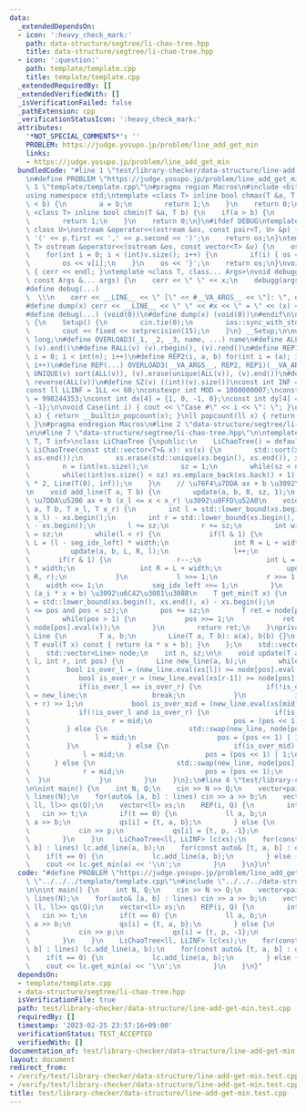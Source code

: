 ```yaml
---
data:
  _extendedDependsOn:
  - icon: ':heavy_check_mark:'
    path: data-structure/segtree/li-chao-tree.hpp
    title: data-structure/segtree/li-chao-tree.hpp
  - icon: ':question:'
    path: template/template.cpp
    title: template/template.cpp
  _extendedRequiredBy: []
  _extendedVerifiedWith: []
  _isVerificationFailed: false
  _pathExtension: cpp
  _verificationStatusIcon: ':heavy_check_mark:'
  attributes:
    '*NOT_SPECIAL_COMMENTS*': ''
    PROBLEM: https://judge.yosupo.jp/problem/line_add_get_min
    links:
    - https://judge.yosupo.jp/problem/line_add_get_min
  bundledCode: "#line 1 \"test/library-checker/data-structure/line-add-get-min.test.cpp\"\
    \n#define PROBLEM \"https://judge.yosupo.jp/problem/line_add_get_min\"\n#line\
    \ 1 \"template/template.cpp\"\n#pragma region Macros\n#include <bits/stdc++.h>\n\
    using namespace std;\ntemplate <class T> inline bool chmax(T &a, T b) {\n    if(a\
    \ < b) {\n        a = b;\n        return 1;\n    }\n    return 0;\n}\ntemplate\
    \ <class T> inline bool chmin(T &a, T b) {\n    if(a > b) {\n        a = b;\n\
    \        return 1;\n    }\n    return 0;\n}\n#ifdef DEBUG\ntemplate <class T,\
    \ class U>\nostream &operator<<(ostream &os, const pair<T, U> &p) {\n    os <<\
    \ '(' << p.first << ',' << p.second << ')';\n    return os;\n}\ntemplate <class\
    \ T> ostream &operator<<(ostream &os, const vector<T> &v) {\n    os << '{';\n\
    \    for(int i = 0; i < (int)v.size(); i++) {\n        if(i) { os << ','; }\n\
    \        os << v[i];\n    }\n    os << '}';\n    return os;\n}\nvoid debugg()\
    \ { cerr << endl; }\ntemplate <class T, class... Args>\nvoid debugg(const T &x,\
    \ const Args &... args) {\n    cerr << \" \" << x;\n    debugg(args...);\n}\n\
    #define debug(...)                                                           \
    \  \\\n    cerr << __LINE__ << \" [\" << #__VA_ARGS__ << \"]: \", debugg(__VA_ARGS__)\n\
    #define dump(x) cerr << __LINE__ << \" \" << #x << \" = \" << (x) << endl\n#else\n\
    #define debug(...) (void(0))\n#define dump(x) (void(0))\n#endif\n\nstruct Setup\
    \ {\n    Setup() {\n        cin.tie(0);\n        ios::sync_with_stdio(false);\n\
    \        cout << fixed << setprecision(15);\n    }\n} __Setup;\n\nusing ll = long\
    \ long;\n#define OVERLOAD3(_1, _2, _3, name, ...) name\n#define ALL(v) (v).begin(),\
    \ (v).end()\n#define RALL(v) (v).rbegin(), (v).rend()\n#define REP1(i, n) for(int\
    \ i = 0; i < int(n); i++)\n#define REP2(i, a, b) for(int i = (a); i < int(b);\
    \ i++)\n#define REP(...) OVERLOAD3(__VA_ARGS__, REP2, REP1)(__VA_ARGS__)\n#define\
    \ UNIQUE(v) sort(ALL(v)), (v).erase(unique(ALL(v)), (v).end())\n#define REVERSE(v)\
    \ reverse(ALL(v))\n#define SZ(v) ((int)(v).size())\nconst int INF = 1 << 30;\n\
    const ll LLINF = 1LL << 60;\nconstexpr int MOD = 1000000007;\nconstexpr int MOD2\
    \ = 998244353;\nconst int dx[4] = {1, 0, -1, 0};\nconst int dy[4] = {0, 1, 0,\
    \ -1};\n\nvoid Case(int i) { cout << \"Case #\" << i << \": \"; }\nint popcount(int\
    \ x) { return __builtin_popcount(x); }\nll popcount(ll x) { return __builtin_popcountll(x);\
    \ }\n#pragma endregion Macros\n#line 2 \"data-structure/segtree/li-chao-tree.hpp\"\
    \n\n#line 7 \"data-structure/segtree/li-chao-tree.hpp\"\n\ntemplate <typename\
    \ T, T inf>\nclass LiChaoTree {\npublic:\n    LiChaoTree() = default;\n    explicit\
    \ LiChaoTree(const std::vector<T>& x): xs(x) {\n        std::sort(xs.begin(),\
    \ xs.end());\n        xs.erase(std::unique(xs.begin(), xs.end()), xs.end());\n\
    \        n = (int)xs.size();\n        sz = 1;\n        while(sz < n) sz <<= 1;\n\
    \        while((int)xs.size() < sz) xs.emplace_back(xs.back() + 1);\n        node.resize(sz\
    \ * 2, Line(T(0), inf));\n    }\n    // \u76F4\u7DDA ax + b \u3092\u8FFD\u52A0\
    \n    void add_line(T a, T b) {\n        update(a, b, 0, sz, 1);\n    }\n    //\
    \ \u7DDA\u5206 ax + b (x_l <= x < x_r) \u3092\u8FFD\u52A0\n    void add_segment(T\
    \ a, T b, T x_l, T x_r) {\n        int l = std::lower_bound(xs.begin(), xs.end(),\
    \ x_l) - xs.begin();\n        int r = std::lower_bound(xs.begin(), xs.end(), x_r)\
    \ - xs.begin();\n        l += sz;\n        r += sz;\n        int width = 1, seg_idx_left\
    \ = sz;\n        while(l < r) {\n            if(l & 1) {\n                int\
    \ L = (l - seg_idx_left) * width;\n                int R = L + width;\n      \
    \          update(a, b, L, R, l);\n                l++;\n            }\n     \
    \       if(r & 1) {\n                r--;\n                int L = (r - seg_idx_left)\
    \ * width;\n                int R = L + width;\n                update(a, b, L,\
    \ R, r);\n            }\n            l >>= 1;\n            r >>= 1;\n        \
    \    width <<= 1;\n            seg_idx_left >>= 1;\n        }\n    }\n    // min_{i}\
    \ (a_i * x + b) \u3092\u6C42\u3081\u308B\n    T get_min(T x) {\n        int pos\
    \ = std::lower_bound(xs.begin(), xs.end(), x) - xs.begin();\n        assert(0\
    \ <= pos and pos < sz);\n        pos += sz;\n        T ret = node[pos].eval(x);\n\
    \        while(pos > 1) {\n            pos >>= 1;\n            ret = std::min(ret,\
    \ node[pos].eval(x));\n        }\n        return ret;\n    }\nprivate:\n    struct\
    \ Line {\n        T a, b;\n        Line(T a, T b): a(a), b(b) {}\n        inline\
    \ T eval(T x) const { return (a * x + b); }\n    };\n    std::vector<T> xs;\n\
    \    std::vector<Line> node;\n    int n, sz;\n\n    void update(T a, T b, int\
    \ l, int r, int pos) {\n        Line new_line(a, b);\n        while(1) {\n   \
    \         bool is_over_l = (new_line.eval(xs[l]) >= node[pos].eval(xs[l]));\n\
    \            bool is_over_r = (new_line.eval(xs[r-1]) >= node[pos].eval(xs[r-1]));\n\
    \            if(is_over_l == is_over_r) {\n                if(!is_over_l) node[pos]\
    \ = new_line;\n                break;\n            }\n            int mid = (l\
    \ + r) >> 1;\n            bool is_over_mid = (new_line.eval(xs[mid]) >= node[pos].eval(xs[mid]));\n\
    \            if(!is_over_l and is_over_r) {\n                if(is_over_mid) {\n\
    \                    r = mid;\n                    pos = (pos << 1);\n       \
    \         } else {\n                    std::swap(new_line, node[pos]);\n    \
    \                l = mid;\n                    pos = (pos << 1) | 1;\n       \
    \         }\n            } else {\n                if(is_over_mid) {\n       \
    \             l = mid;\n                    pos = (pos << 1) | 1;\n          \
    \      } else {\n                    std::swap(new_line, node[pos]);\n       \
    \             r = mid;\n                    pos = (pos << 1);\n              \
    \  }\n            }\n        }\n    }\n};\n#line 4 \"test/library-checker/data-structure/line-add-get-min.test.cpp\"\
    \n\nint main() {\n    int N, Q;\n    cin >> N >> Q;\n    vector<pair<ll, ll>>\
    \ lines(N);\n    for(auto& [a, b] : lines) cin >> a >> b;\n    vector<tuple<int,\
    \ ll, ll>> qs(Q);\n    vector<ll> xs;\n    REP(i, Q) {\n        int t;\n     \
    \   cin >> t;\n        if(t == 0) {\n            ll a, b;\n            cin >>\
    \ a >> b;\n            qs[i] = {t, a, b};\n        } else {\n            ll p;\n\
    \            cin >> p;\n            qs[i] = {t, p, -1};\n            xs.push_back(p);\n\
    \        }\n    }\n    LiChaoTree<ll, LLINF> lc(xs);\n    for(const auto& [a,\
    \ b] : lines) lc.add_line(a, b);\n    for(const auto& [t, a, b] : qs) {\n    \
    \    if(t == 0) {\n            lc.add_line(a, b);\n        } else {\n        \
    \    cout << lc.get_min(a) << '\\n';\n        }\n    }\n}\n"
  code: "#define PROBLEM \"https://judge.yosupo.jp/problem/line_add_get_min\"\n#include\
    \ \"../../../template/template.cpp\"\n#include \"../../../data-structure/segtree/li-chao-tree.hpp\"\
    \n\nint main() {\n    int N, Q;\n    cin >> N >> Q;\n    vector<pair<ll, ll>>\
    \ lines(N);\n    for(auto& [a, b] : lines) cin >> a >> b;\n    vector<tuple<int,\
    \ ll, ll>> qs(Q);\n    vector<ll> xs;\n    REP(i, Q) {\n        int t;\n     \
    \   cin >> t;\n        if(t == 0) {\n            ll a, b;\n            cin >>\
    \ a >> b;\n            qs[i] = {t, a, b};\n        } else {\n            ll p;\n\
    \            cin >> p;\n            qs[i] = {t, p, -1};\n            xs.push_back(p);\n\
    \        }\n    }\n    LiChaoTree<ll, LLINF> lc(xs);\n    for(const auto& [a,\
    \ b] : lines) lc.add_line(a, b);\n    for(const auto& [t, a, b] : qs) {\n    \
    \    if(t == 0) {\n            lc.add_line(a, b);\n        } else {\n        \
    \    cout << lc.get_min(a) << '\\n';\n        }\n    }\n}"
  dependsOn:
  - template/template.cpp
  - data-structure/segtree/li-chao-tree.hpp
  isVerificationFile: true
  path: test/library-checker/data-structure/line-add-get-min.test.cpp
  requiredBy: []
  timestamp: '2023-02-25 23:57:16+09:00'
  verificationStatus: TEST_ACCEPTED
  verifiedWith: []
documentation_of: test/library-checker/data-structure/line-add-get-min.test.cpp
layout: document
redirect_from:
- /verify/test/library-checker/data-structure/line-add-get-min.test.cpp
- /verify/test/library-checker/data-structure/line-add-get-min.test.cpp.html
title: test/library-checker/data-structure/line-add-get-min.test.cpp
---
```


